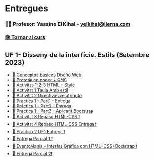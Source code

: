 # Entregues
### 👨‍🏫 Profesor: Yassine El Kihal - yelkihal@ilerna.com
### [🕸️ Tornar al curs](https://github.com/aiuoki/DAW-2/tree/Disseny-d'interfícies-web)

## UF 1- Disseny de la interfície. Estils (Setembre 2023)
- [📝 Conceptos básicos Diseño Web](https://github.com/aiuoki/DAW-2/blob/Disseny-d'interf%C3%ADcies-web/Disseny%20d'interf%C3%ADcies%20web/UF%201-%20Disseny%20de%20la%20interf%C3%ADcie.%20Estils%20(Setembre%202023)/Conceptos%20b%C3%A1sicos%20Dise%C3%B1o%20Web/Entrega/Conceptos%20b%C3%A1sicos%20Dise%C3%B1o%20Web.pdf)
- [📝 Prototip en paper + CMS](https://github.com/aiuoki/DAW-2/tree/Disseny-d'interf%C3%ADcies-web/Disseny%20d'interf%C3%ADcies%20web/UF%201-%20Disseny%20de%20la%20interf%C3%ADcie.%20Estils%20(Setembre%202023)/Prototip%20en%20paper%20%2B%20CMS/Entrega)
- [📝 Activitat-1-2-3 HTML + Style](https://github.com/aiuoki/DAW-2/tree/Disseny-d'interf%C3%ADcies-web/Disseny%20d'interf%C3%ADcies%20web/UF%201-%20Disseny%20de%20la%20interf%C3%ADcie.%20Estils%20(Setembre%202023)/Activitat-1-2-3%20HTML%20%2B%20Style/Entrega)
- [📝 Activitat 1 Taula Amb estil](https://github.com/aiuoki/DAW-2/blob/Disseny-d'interf%C3%ADcies-web/Disseny%20d'interf%C3%ADcies%20web/UF%201-%20Disseny%20de%20la%20interf%C3%ADcie.%20Estils%20(Setembre%202023)/Act1-Taula%20Amb%20estil/Entrega/Act1-Taula%20Amb%20estil.html)
- [📝 Activitat 2 Directivas de atributo](https://github.com/aiuoki/DAW-2/blob/Disseny-d'interf%C3%ADcies-web/Disseny%20d'interf%C3%ADcies%20web/UF%201-%20Disseny%20de%20la%20interf%C3%ADcie.%20Estils%20(Setembre%202023)/Directivas%20de%20atributo/Entrega/Directivas%20de%20atributo.html)
- [📝 Practica 1 - Part1 - Entrega](https://github.com/aiuoki/DAW-2/tree/Disseny-d'interf%C3%ADcies-web/Disseny%20d'interf%C3%ADcies%20web/UF%201-%20Disseny%20de%20la%20interf%C3%ADcie.%20Estils%20(Setembre%202023)/Practica%201%20-%20Entrega/Entrega)
- [📝 Práctica 1 - Part2 - Entrega](https://github.com/aiuoki/DAW-2/tree/Disseny-d'interf%C3%ADcies-web/Disseny%20d'interf%C3%ADcies%20web/UF%201-%20Disseny%20de%20la%20interf%C3%ADcie.%20Estils%20(Setembre%202023)/Pr%C3%A1ctica%201%20-%20Part2%20-%20Entrega)
- [📝 Practica 1 - Part3 - Aplicant Bootstrap](https://github.com/aiuoki/DAW-2/tree/Disseny-d'interf%C3%ADcies-web/Disseny%20d'interf%C3%ADcies%20web/UF%201-%20Disseny%20de%20la%20interf%C3%ADcie.%20Estils%20(Setembre%202023)/Practica%201%20-%20Part3%20-%20Aplicant%20Bootstrap)
- [📝 Activitat 3 Repaso HTML-CSS ❗](google.com)
- [📝 Activitat 4 Repaso HTML-CSS Entrega ❗](google.com)
- [📝 Practica 2 UF1 Entrega ❗](google.com)
- [📝 Entrega Parcial 1 ❗](google.com)
- [📝 EventoMania - Interfaz Gráfica con HTML+CSS+Bootstrap ❗](google.com)
- [📝 Entrega Parcial 2❗](google.com)
